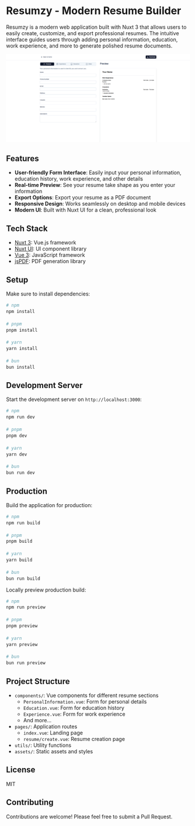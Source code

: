 # Resumzy - Modern Resume Builder

Resumzy is a modern web application built with Nuxt 3 that allows users to easily create, customize, and export professional resumes. The intuitive interface guides users through adding personal information, education, work experience, and more to generate polished resume documents.

![Resumzy Screenshot](public/resume-builder.png)

## Features

- **User-friendly Form Interface**: Easily input your personal information, education history, work experience, and other details
- **Real-time Preview**: See your resume take shape as you enter your information
- **Export Options**: Export your resume as a PDF document
- **Responsive Design**: Works seamlessly on desktop and mobile devices
- **Modern UI**: Built with Nuxt UI for a clean, professional look

## Tech Stack

- [Nuxt 3](https://nuxt.com/): Vue.js framework
- [Nuxt UI](https://ui.nuxt.com/): UI component library
- [Vue 3](https://vuejs.org/): JavaScript framework
- [jsPDF](https://parall.ax/products/jspdf): PDF generation library

## Setup

Make sure to install dependencies:

```bash
# npm
npm install

# pnpm
pnpm install

# yarn
yarn install

# bun
bun install
```

## Development Server

Start the development server on `http://localhost:3000`:

```bash
# npm
npm run dev

# pnpm
pnpm dev

# yarn
yarn dev

# bun
bun run dev
```

## Production

Build the application for production:

```bash
# npm
npm run build

# pnpm
pnpm build

# yarn
yarn build

# bun
bun run build
```

Locally preview production build:

```bash
# npm
npm run preview

# pnpm
pnpm preview

# yarn
yarn preview

# bun
bun run preview
```

## Project Structure

- `components/`: Vue components for different resume sections
  - `PersonalInformation.vue`: Form for personal details
  - `Education.vue`: Form for education history
  - `Experience.vue`: Form for work experience
  - And more...
- `pages/`: Application routes
  - `index.vue`: Landing page
  - `resume/create.vue`: Resume creation page
- `utils/`: Utility functions
- `assets/`: Static assets and styles

## License

MIT

## Contributing

Contributions are welcome! Please feel free to submit a Pull Request.
